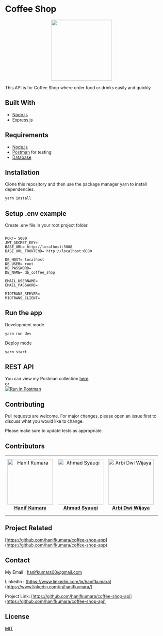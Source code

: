 # Coffee Shop

<p align="center">
  <p align="center">
    <image align="center" width="200" src='./screenshots/logo coffee shop.PNG' />
  </p>
</p>

This API is for Coffee Shop where order food or drinks easily and quickly

## Built With
* [Node.js](https://nodejs.org/en/)
* [Express.js](https://expressjs.com/)

## Requirements
* [Node.js](https://nodejs.org/en/)
* [Postman](https://www.getpostman.com/) for testing
* [Database](database-example.sql)

## Installation

Clone this repository and then use the package manager yarn to install dependencies.


```bash
yarn install
```

## Setup .env example

Create .env file in your root project folder.

```env

PORT= 5000
JWT_SECRET_KEY= 
BASE_URL= http://localhost:5000
BASE_URL_FRONTEND= http://localhost:8080

DB_HOST= localhost
DB_USER= root
DB_PASSWORD=
DB_NAME= db_coffee_shop

EMAIL_USERNAME= 
EMAIL_PASSWORD= 

MIDTRANS_SERVER= 
MIDTRANS_CLIENT= 

```

## Run the app

Development mode

```bash
yarn run dev
```

Deploy mode

```bash
yarn start
```

## REST API

You can view my Postman collection [here](https://documenter.getpostman.com/view/14394222/TW6zJ7k6) </br>
or </br>
[![Run in Postman](https://run.pstmn.io/button.svg)](https://app.getpostman.com/run-collection/305e28c7861f7c40ece1)

## Contributing
Pull requests are welcome. For major changes, please open an issue first to discuss what you would like to change.

Please make sure to update tests as appropriate.

## Contributors
<center>
  <table>
    <tr>
      <td align="center">
        <a href="https://github.com/hanifkumara">
          <img width="150" src="https://avatars.githubusercontent.com/u/55839592?s=400&u=b57fbcb21416c0d12f287ddea5eb5132ad9a293c&v=4" alt="Hanif Kumara"><br/>
          <b>Hanif Kumara</b>
        </a>
      </td>
      <td align="center">
        <a href="https://github.com/syauqeesy">
          <img width="150" src="https://avatars.githubusercontent.com/u/60953607?s=400&u=b9b6bd1a2e7dbb322b34b7d1f126eb9fb2b33891&v=4" alt="Ahmad Syauqi"><br/>
          <b>Ahmad Syauqi</b>
        </a>
      </td>
      <td align="center">
        <a href="https://github.com/arbinmaki">
          <img width="150" src="https://avatars.githubusercontent.com/u/26770607?s=400&u=2af4fbf7c775908919e7f8d0454e95eafee3739f&v=4" alt="Arbi Dwi Wijaya"><br/>
          <b>Arbi Dwi Wijaya</b>
        </a>
      </td>
      <td align="center">
        <a href="https://github.com/sintaanggunpuspita">
          <img width="150" src="https://avatars.githubusercontent.com/u/64903162?s=400&u=57a02bcb7e886e7cf8da30c8775b0b5501da42cb&v=4" alt="Sinta Anggun Puspita"><br/>
          <b>Sinta Anggun Puspita</b>
        </a>
      </td>
      <td align="center">
        <a href="https://github.com/slucter">
          <img width="150" src="https://avatars.githubusercontent.com/u/61655908?s=400&u=1e1c0b55b30cf502f264038f39609fd6dc8636b8&v=4" alt="Muhamad Irhashdianto"><br/>
          <b>Muhamad Irhashdianto</b>
        </a>
      </td>
    </tr>
  </table>
</center>

## Project Related

[https://github.com/hanifkumara/coffee-shop-app](https://github.com/hanifkumara/coffee-shop-app)

## Contact

My Email : hanifkumara00@gmail.com

LinkedIn : [https://www.linkedin.com/in/hanifkumara](https://www.linkedin.com/in/hanifkumara/)

Project Link: [https://github.com/hanifkumara/coffee-shop-api](https://github.com/hanifkumara/coffee-shop-api)

## License
[MIT](https://choosealicense.com/licenses/mit/)
